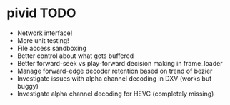 # pivid TODO

* Network interface!
* More unit testing!
* File access sandboxing
* Better control about what gets buffered
* Better forward-seek vs play-forward decision making in frame_loader
* Manage forward-edge decoder retention based on trend of bezier
* Investigate issues with alpha channel decoding in DXV (works but buggy)
* Investigate alpha channel decoding for HEVC (completely missing)
